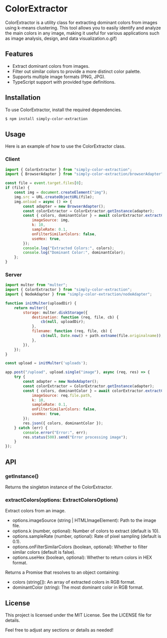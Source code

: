 # ColorExtractor

ColorExtractor is a utility class for extracting dominant colors from images using k-means clustering. This tool allows you to easily identify and analyze the main colors in any image, making it useful for various applications such as image analysis, design, and data visualization.o.gif)

## Features
- Extract dominant colors from images.
- Filter out similar colors to provide a more distinct color palette.
- Supports multiple image formats (PNG, JPG).
- TypeScript support with provided type definitions.

## Installation
To use ColorExtractor, install the required dependencies.

```bash
$ npm install simply-color-extraction
```

## Usage
Here is an example of how to use the ColorExtractor class.


### Client

```javascript
import { ColorExtractor } from "simply-color-extraction";
import { BrowserAdapter } from "simply-color-extraction/browserAdapter";

const file = event.target.files[0];
if (file) {
    const img = document.createElement("img");
    img.src = URL.createObjectURL(file);
    img.onload = async () => {
        const adapter = new BrowserAdapter();
        const colorExtractor = ColorExtractor.getInstance(adapter);
        const { colors, dominantColor } = await colorExtractor.extractColors({
            imageSource: img,
            k: 10,
            sampleRate: 0.1,
            onFilterSimilarColors: false,
            useHex: true,
        });
        console.log("Extracted Colors:", colors);
        console.log("Dominant Color:", dominantColor);
    };
}
```

### Server

```javascript
import multer from "multer";
import { ColorExtractor } from "simply-color-extraction";
import { NodeAdapter } from "simply-color-extraction/nodeAdapter";

function initMulter(uploadDir) {
    return multer({
        storage: multer.diskStorage({
            destination: function (req, file, cb) {
                cb(null, uploadDir);
            },
            filename: function (req, file, cb) {
                cb(null, Date.now() + path.extname(file.originalname)); // 파일 확장자를 유지
            },
        }),
    });
}

const upload = initMulter('uploads');

app.post("/upload", upload.single("image"), async (req, res) => {
    try {
        const adapter = new NodeAdapter();
        const colorExtractor = ColorExtractor.getInstance(adapter);
        const { colors, dominantColor } = await colorExtractor.extractColors({
            imageSource: req.file.path,
            k: 10,
            sampleRate: 0.1,
            onFilterSimilarColors: false,
            useHex: true,
        });
        res.json({ colors, dominantColor });
    } catch (err) {
        console.error("Error:", err);
        res.status(500).send("Error processing image");
    }
});
```


## API

### getInstance()
Returns the singleton instance of the ColorExtractor.


### extractColors(options: ExtractColorsOptions)

Extract colors from an image.
- options.imageSource (string | HTMLImageElement): Path to the image file.
- options.k (number, optional): Number of colors to extract (default is 10).
- options.sampleRate (number, optional): Rate of pixel sampling (default is 0.1).
- options.onFilterSimilarColors (boolean, optional): Whether to filter similar colors (default is false).
- options.useHex (boolean, optional): Whether to return colors in HEX format.

Returns a Promise that resolves to an object containing:
- colors (string[]): An array of extracted colors in RGB format.
- dominantColor (string): The most dominant color in RGB format.

## License

This project is licensed under the MIT License. See the LICENSE file for details.

Feel free to adjust any sections or details as needed!